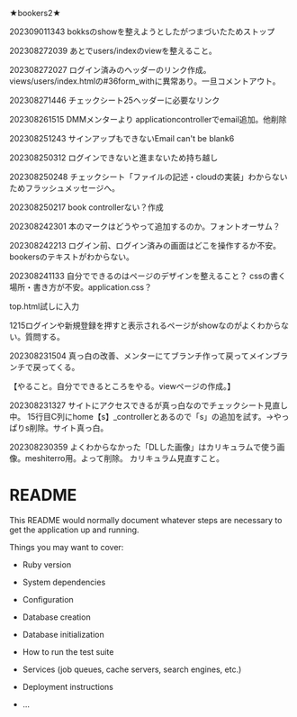 ★bookers2★


202309011343
bokksのshowを整えようとしたがつまづいたためストップ

202308272039
あとでusers/indexのviewを整えること。

202308272027
ログイン済みのヘッダーのリンク作成。views/users/index.htmlの#36form_withに異常あり。一旦コメントアウト。

202308271446
チェックシート25ヘッダーに必要なリンク

202308261515
DMMメンターより
applicationcontrollerでemail追加。他削除

202308251243
サインアップもできないEmail can't be blank6

202308250312
ログインできないと進まないため持ち越し

202308250248
チェックシート「ファイルの記述・cloudの実装」わからないためフラッシュメッセージへ。

202308250217
book controllerない？作成

202308242301
本のマークはどうやって追加するのか。フォントオーサム？

202308242213
ログイン前、ログイン済みの画面はどこを操作するか不安。
bookersのテキストがわからない。


202308241133
自分でできるのはページのデザインを整えること？
cssの書く場所・書き方が不安。application.css？

top.html試しに入力

1215ログインや新規登録を押すと表示されるページがshowなのがよくわからない。質問する。

202308231504
真っ白の改善、メンターにてブランチ作って戻ってメインブランチで戻ってくる。


【やること。自分でできるところをやる。viewページの作成。】



202308231327
サイトにアクセスできるが真っ白なのでチェックシート見直し中。
15行目C列にhome【s】_controllerとあるので「s」の追加を試す。→やっぱりs削除。サイト真っ白。

202308230359
よくわからなかった「DLした画像」はカリキュラムで使う画像。meshiterro用。よって削除。
カリキュラム見直すこと。





# README

This README would normally document whatever steps are necessary to get the
application up and running.

Things you may want to cover:

* Ruby version

* System dependencies

* Configuration

* Database creation

* Database initialization

* How to run the test suite

* Services (job queues, cache servers, search engines, etc.)

* Deployment instructions

* ...
